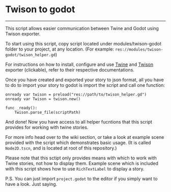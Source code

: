 # Twison to godot
---
This script allows easier communication between Twine and Godot using Twison exporter.


To start using this script, copy script located under modules/twison-godot folder to your project, at any location. (For example: `res://modules/twison-godot/twison_helper.gd`)

For instructions on how to install, configure and use [Twine](https://twinery.org/) and [Twison](https://github.com/lazerwalker/twison) exporter (clickable), refer to their respective documentations.

Once you have created and exported your story to json format, all you have to do to import your story to godot is import the script and call one function:
```
onready var twison = preload("res://path/to/twison_helper.gd")
onready var Twison = twison.new()

func _ready():
	Twison.parse_file(scriptPath)
```
And done! Now you have access to all helper fucntions that this script provides for working with twine stories.

For more info head over to the wiki section, or take a look at example scene provided with the script which demonstrates basic usage. (It is called `Node2D.tscn`, and is located at root of this repository.)

Please note that this sctipt only provides means with which to work with Twine stories, not how to display them. Example scene which is included with this script shows how to use `RichTextLabel` to display a story. 

P.S. You can just import `project.godot` to the editor if you simply want to have a look. Just saying.
